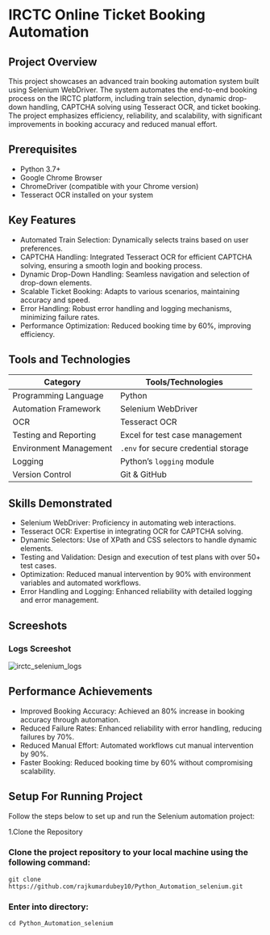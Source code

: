 # IRCTC Online Ticket Booking Automation

## Project Overview 
This project showcases an advanced train booking automation system built using Selenium WebDriver. The system automates the end-to-end booking process on the IRCTC platform, including train selection, dynamic drop-down handling, CAPTCHA solving using Tesseract OCR, and ticket booking. The project emphasizes efficiency, reliability, and scalability, with significant improvements in booking accuracy and reduced manual effort.

## Prerequisites
- Python 3.7+
- Google Chrome Browser
- ChromeDriver (compatible with your Chrome version)
- Tesseract OCR installed on your system

## Key Features
- Automated Train Selection: Dynamically selects trains based on user preferences.
- CAPTCHA Handling: Integrated Tesseract OCR for efficient CAPTCHA solving, ensuring a smooth login and booking process.
- Dynamic Drop-Down Handling: Seamless navigation and selection of drop-down elements.
- Scalable Ticket Booking: Adapts to various scenarios, maintaining accuracy and speed.
- Error Handling: Robust error handling and logging mechanisms, minimizing failure rates.
- Performance Optimization: Reduced booking time by 60%, improving efficiency.

## Tools and Technologies

| Category              | Tools/Technologies                 |
|-----------------------|------------------------------------|
| Programming Language  | Python                            |
| Automation Framework  | Selenium WebDriver                |
| OCR                   | Tesseract OCR                     |
| Testing and Reporting | Excel for test case management    |
| Environment Management| `.env` for secure credential storage |
| Logging               | Python’s `logging` module         |
| Version Control       | Git & GitHub                      |

## Skills Demonstrated
- Selenium WebDriver: Proficiency in automating web interactions.
- Tesseract OCR: Expertise in integrating OCR for CAPTCHA solving.
- Dynamic Selectors: Use of XPath and CSS selectors to handle dynamic elements.
- Testing and Validation: Design and execution of test plans with over 50+ test cases.
- Optimization: Reduced manual intervention by 90% with environment variables and automated workflows.
- Error Handling and Logging: Enhanced reliability with detailed logging and error management.

## Screeshots
### Logs Screeshot
![irctc_selenium_logs](https://github.com/user-attachments/assets/b8264582-b1e8-4940-9f14-2b33a4196631)


## Performance Achievements
- Improved Booking Accuracy: Achieved an 80% increase in booking accuracy through automation.
- Reduced Failure Rates: Enhanced reliability with error handling, reducing failures by 70%.
- Reduced Manual Effort: Automated workflows cut manual intervention by 90%.
- Faster Booking: Reduced booking time by 60% without compromising scalability.

## Setup For Running Project

Follow the steps below to set up and run the Selenium automation project:

1.Clone the Repository

### Clone the project repository to your local machine using the following command:
``` git clone https://github.com/rajkumardubey10/Python_Automation_selenium.git ```
      
### Enter into directory:
```cd Python_Automation_selenium```
